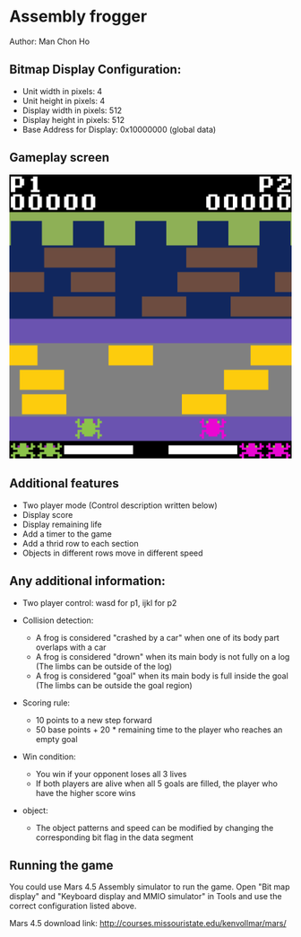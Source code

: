 # Assembly frogger
Author: Man Chon Ho

## Bitmap Display Configuration:
- Unit width in pixels: 4
- Unit height in pixels: 4
- Display width in pixels: 512
- Display height in pixels: 512
- Base Address for Display: 0x10000000 (global data)

## Gameplay screen
![Gameplay screen](/img/gameplay.png)

## Additional features
- Two player mode (Control description written below)
- Display score
- Display remaining life
- Add a timer to the game
- Add a thrid row to each section
- Objects in different rows move in different speed

## Any additional information:
- Two player control: wasd for p1, ijkl for p2
- Collision detection:
	- A frog is considered "crashed by a car" when one of its body part overlaps with a car
	- A frog is considered "drown" when its main body is not fully on a log (The limbs can be outside of the log)
	- A frog is considered "goal" when its main body is full inside the goal (The limbs can be outside the goal region)
- Scoring rule:
	- 10 points to a new step forward
	- 50 base points + 20 * remaining time to the player who reaches an empty goal
- Win condition:
	- You win if your opponent loses all 3 lives
	- If both players are alive when all 5 goals are filled, the player who have the higher score wins

- object:
	- The object patterns and speed can be modified by changing the corresponding bit flag in the data segment

## Running the game
You could use Mars 4.5 Assembly simulator to run the game. Open "Bit map display" and "Keyboard display and MMIO simulator" in Tools and use the correct configuration listed above.

Mars 4.5 download link: http://courses.missouristate.edu/kenvollmar/mars/
